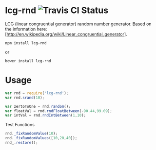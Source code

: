 lcg-rnd ![Travis CI Status](https://api.travis-ci.org/johanjordaan/lcg-rnd.svg?branch=master "Travis CI Status")
=======

LCG (linear congruential generator) random number generator. Based on the information here: [http://en.wikipedia.org/wiki/Linear_congruential_generator].

`npm install lcg-rnd`

or

`bower install lcg-rnd`

Usage
========


```javascript
var rnd = require('lcg-rnd');
var rnd.srand(10);

var zertoToOne = rnd.random();
var floatVal = rnd.rndFloatBetween(-90.44,99.09);
var intVal = rnd.rndIntBetween(1,10);
```

Test Functions
```javascript
rnd._fixRandomValue(10);
rnd._fixRandomValues([10,20,40]);
rnd_.restore();
```
